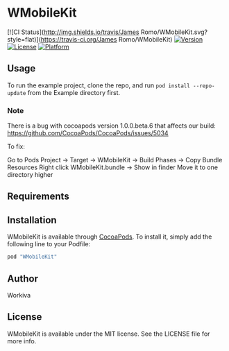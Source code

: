 # WMobileKit

[![CI Status](http://img.shields.io/travis/James Romo/WMobileKit.svg?style=flat)](https://travis-ci.org/James Romo/WMobileKit)
[![Version](https://img.shields.io/cocoapods/v/WMobileKit.svg?style=flat)](http://cocoapods.org/pods/WMobileKit)
[![License](https://img.shields.io/cocoapods/l/WMobileKit.svg?style=flat)](http://cocoapods.org/pods/WMobileKit)
[![Platform](https://img.shields.io/cocoapods/p/WMobileKit.svg?style=flat)](http://cocoapods.org/pods/WMobileKit)

## Usage

To run the example project, clone the repo, and run `pod install --repo-update` from the Example directory first.

### Note
There is a bug with cocoapods version 1.0.0.beta.6 that affects our build: https://github.com/CocoaPods/CocoaPods/issues/5034

To fix:

Go to Pods Project -> Target -> WMobileKit -> Build Phases -> Copy Bundle Resources
Right click WMobileKit.bundle -> Show in finder
Move it to one directory higher

## Requirements

## Installation

WMobileKit is available through [CocoaPods](http://cocoapods.org). To install
it, simply add the following line to your Podfile:

```ruby
pod "WMobileKit"
```

## Author

Workiva

## License

WMobileKit is available under the MIT license. See the LICENSE file for more info.
